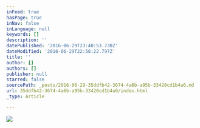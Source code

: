 ```yaml
---
inFeed: true
hasPage: true
inNav: false
inLanguage: null
keywords: []
description: ''
datePublished: '2016-06-29T23:40:53.730Z'
dateModified: '2016-06-29T22:58:22.797Z'
title: ''
author: []
authors: []
publisher: null
starred: false
sourcePath: _posts/2016-06-29-35ddfb42-3674-4a6b-a95b-33420cd1b4a0.md
url: 35ddfb42-3674-4a6b-a95b-33420cd1b4a0/index.html
_type: Article

---
```

![](https://the-grid-user-content.s3-us-west-2.amazonaws.com/0c3eaeba-d5b6-46f7-a1cb-428de9bb311a.jpg)